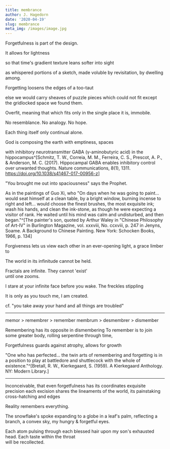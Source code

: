 ```yaml
---
title: membrance
author: J. Hagedorn
date: '2020-04-19'
slug: membrance
meta_img: /images/image.jpg
---
```



Forgetfulness is part of the design.

It allows for lightness

so that time's gradient texture leans
softer into sight

as whispered portions of a sketch, made voluble 
by revisitation,
by dwelling among.

Forgetting loosens the edges of a too-taut 

else we would carry sheaves
of puzzle pieces which could not fit 
except the gridlocked space we found them.

Overfit, meaning that which fits only in the single place it is, immobile.

No resemblance.  No analogy.  No hope.

Each thing itself only continual alone.



God is composing the earth with emptiness, spaces  

with inhibitory neurotransmitter GABA (γ-aminobutyric acid) in the hippocampus^[Schmitz, T. W., Correia, M. M., Ferreira, C. S., Prescot, A. P., & Anderson, M. C. (2017). Hippocampal GABA enables inhibitory control over unwanted thoughts. Nature communications, 8(1), 1311. https://doi.org/10.1038/s41467-017-00956-z]

"You brought me out into spaciousness" says the Prophet.

As in the paintings of Guo Xi, who 
"On days when he was going to paint... 
would seat himself at a clean table, by a bright window, burning incense to right and left... 
would choose the finest brushes, the most exquisite ink; wash his hands, and clean 
the ink-stone, as though he were expecting 
a visitor of rank. He waited until his mind was calm and undisturbed, and then began."^[The painter's son, quoted by Arthur Waley in "Chinese Philosophy of Art-IV" in Burlington Magazine, vol. xxxviii, No. ccxviii, p. 247 in Jenyns, Soame. A Background to Chinese Painting. New York: Schocken Books, 1966, p. 134]


Forgiveness lets us view 
each other in an ever-opening light, a grace
limber to 

The world in its infinitude cannot be held.

Fractals are infinite.  They cannot 'exist'  
until one zooms.

I stare at your infinite face before you wake.
The freckles stippling

It is only as you touch me, I am created.

cf. "you take away your hand and all things are troubled"


---

memor > remembrer > remember
membrum > desmembrer > dismember

Remembering has its opposite in dismembering
To remember is to join some greater body, rolling serpentine through time,

Forgetfulness guards against atrophy, allows for growth

"One who has perfected... the twin arts of remembering and forgetting is in a position to play at battledore and shuttlecock with the whole of existence."^[Bretall, R. W., Kierkegaard, S. (1959). A Kierkegaard Anthology. NY: Modern Library.]

---

Inconceivable, that even forgetfulness has its coordinates
exquisite precision each excision
shares the lineaments of the world, 
its painstaking cross-hatching and edges

Reality remembers everything.

The snowflake's spoke expanding to a globe 
in a leaf's palm, reflecting a branch,
a convex sky, my hungry & forgetful eyes.

Each atom pulsing through each blessed hair 
upon my son's exhausted head.  Each taste within the throat  
will be recollected.
